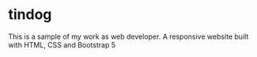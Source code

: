 # tindog
This is a sample of my work as web developer. A responsive website built with HTML, CSS and Bootstrap 5
